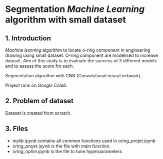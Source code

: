 # Segmentation _Machine Learning_ algorithm with small dataset

## 1. Introduction

_Machine learning_ algorithm to locate o-ring component in engineering drawing using small dataset. O-ring component are modelised to increase dataset. Aim of this study is to evaluate the success of 3 different models and to assess the score fro each.

Segmentation algorithm with CNN (Convolutional neural network).

Project runs on _Google Colab_.


## 2. Problem of dataset

Dataset is created from scratch.

## 3. Files

* _mylib.ipynb_ contains all common functions used in oring_projet.ipynb
* _oring_projet.ipynb_ is the file with main function.
* _oring_optim.ipynb_  is the file to tune hyperparameters

